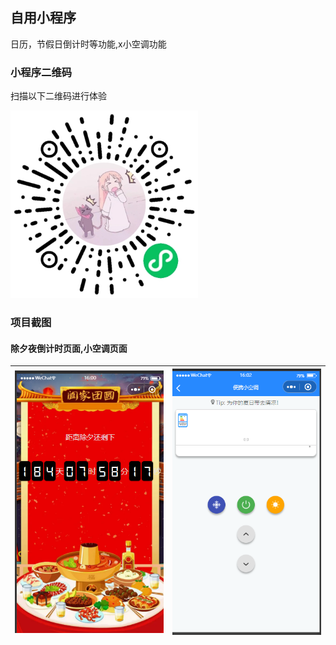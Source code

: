 ## 自用小程序

日历，节假日倒计时等功能,x小空调功能





### 小程序二维码

扫描以下二维码进行体验

<img src="./docs/imgs/gh_14bfbeef3d3f_430.jpg"  width="300px" />

### 项目截图



#### 除夕夜倒计时页面,小空调页面

| ![image-20230808160212416](./docs/imgs/image-20230808160212416.png) | ![image-20230808160328320](./docs/imgs/image-20230808160328320.png) |
| ------------------------------------------------------------ | ------------------------------------------------------------ |





